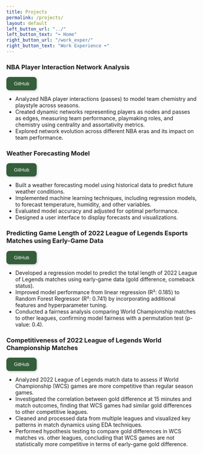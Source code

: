 ```yaml
---
title: Projects
permalink: /projects/
layout: default
left_button_url: "../"
left_button_text: "⬅️ Home"
right_button_url: "/work_exper/"
right_button_text: "Work Experience ➡️"
---
```


### NBA Player Interaction Network Analysis

<a href="https://github.com/bbeat2782/nba-analysis" target="_blank">
  <button style="background-color: #355E3B; color: white; border: none; padding: 10px 20px; 
             border-radius: 8px; font-size: 13px; cursor: pointer; transition: 0.3s; 
             box-shadow: 2px 2px 5px rgba(0, 0, 0, 0.2);">
    GitHub
  </button>
</a>

- Analyzed NBA player interactions (passes) to model team chemistry and playstyle across seasons.
- Created dynamic networks representing players as nodes and passes as edges, measuring team performance, playmaking roles, and chemistry using centrality and assortativity metrics.
- Explored network evolution across different NBA eras and its impact on team performance.

### Weather Forecasting Model

<a href="https://github.com/brighyama/LoL-prediction-model" target="_blank">
  <button style="background-color: #355E3B; color: white; border: none; padding: 10px 20px; 
             border-radius: 8px; font-size: 13px; cursor: pointer; transition: 0.3s; 
             box-shadow: 2px 2px 5px rgba(0, 0, 0, 0.2);">
    GitHub
  </button>
</a>

- Built a weather forecasting model using historical data to predict future weather conditions.
- Implemented machine learning techniques, including regression models, to forecast temperature, humidity, and other variables.
- Evaluated model accuracy and adjusted for optimal performance.
- Designed a user interface to display forecasts and visualizations.

### Predicting Game Length of 2022 League of Legends Esports Matches using Early-Game Data

<a href="https://github.com/brighyama/LoL-data-analysis" target="_blank">
  <button style="background-color: #355E3B; color: white; border: none; padding: 10px 20px; 
             border-radius: 8px; font-size: 13px; cursor: pointer; transition: 0.3s; 
             box-shadow: 2px 2px 5px rgba(0, 0, 0, 0.2);">
    GitHub
  </button>
</a>

- Developed a regression model to predict the total length of 2022 League of Legends matches using early-game data (gold difference, comeback status).
- Improved model performance from linear regression (R²: 0.185) to Random Forest Regressor (R²: 0.741) by incorporating additional features and hyperparameter tuning.
- Conducted a fairness analysis comparing World Championship matches to other leagues, confirming model fairness with a permutation test (p-value: 0.4).

### Competitiveness of 2022 League of Legends World Championship Matches

  <a href="https://github.com/brighyama/LoL-data-analysis" target="_blank">
    <button style="background-color: #355E3B; color: white; border: none; padding: 10px 20px; 
            border-radius: 8px; font-size: 13px; cursor: pointer; transition: 0.3s; 
            box-shadow: 2px 2px 5px rgba(0, 0, 0, 0.2);">
      GitHub
    </button>
  </a>

- Analyzed 2022 League of Legends match data to assess if World Championship (WCS) games are more competitive than regular season games.
- Investigated the correlation between gold difference at 15 minutes and match outcomes, finding that WCS games had similar gold differences to other competitive leagues.
- Cleaned and processed data from multiple leagues and visualized key patterns in match dynamics using EDA techniques.
- Performed hypothesis testing to compare gold differences in WCS matches vs. other leagues, concluding that WCS games are not statistically more competitive in terms of early-game gold difference.